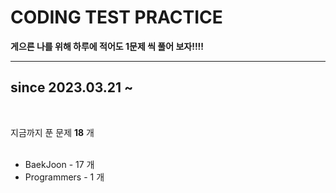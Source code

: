 # CODING TEST PRACTICE

**게으른 나를 위해 하루에 적어도 1문제 씩 풀어 보자!!!!** <br>

----------------------------------
## since 2023.03.21 ~ <br>
<br>

지금까지 푼 문제 **18** 개 <br> 
<br>
* BaekJoon - 17 개
* Programmers - 1 개